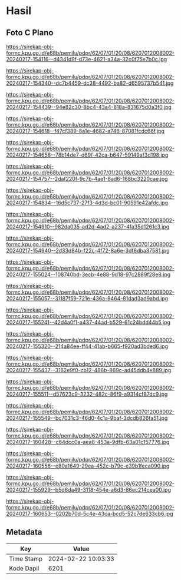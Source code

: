 # Hasil

## Foto C Plano

https://sirekap-obj-formc.kpu.go.id/e68b/pemilu/pdpr/62/07/01/20/08/6207012008002-20240217-154116--d4341d9f-d73e-4621-a34a-32c0f75e7b0c.jpg

https://sirekap-obj-formc.kpu.go.id/e68b/pemilu/pdpr/62/07/01/20/08/6207012008002-20240217-154340--dc7b4459-dc38-4492-ba82-d6595737b541.jpg

https://sirekap-obj-formc.kpu.go.id/e68b/pemilu/pdpr/62/07/01/20/08/6207012008002-20240217-154439--94e82c30-8bc4-43a4-818a-831675d0a3f0.jpg

https://sirekap-obj-formc.kpu.go.id/e68b/pemilu/pdpr/62/07/01/20/08/6207012008002-20240217-154618--f47cf389-8a1e-4682-a746-87081fcdc66f.jpg

https://sirekap-obj-formc.kpu.go.id/e68b/pemilu/pdpr/62/07/01/20/08/6207012008002-20240217-154658--78b14de7-d69f-42ca-b647-59149af3d198.jpg

https://sirekap-obj-formc.kpu.go.id/e68b/pemilu/pdpr/62/07/01/20/08/6207012008002-20240217-154757--2daf220f-9c7b-4ae1-8ad6-168bc3220cae.jpg

https://sirekap-obj-formc.kpu.go.id/e68b/pemilu/pdpr/62/07/01/20/08/6207012008002-20240217-154834--16d5c737-27f3-4d3d-bc01-90591e42afdc.jpg

https://sirekap-obj-formc.kpu.go.id/e68b/pemilu/pdpr/62/07/01/20/08/6207012008002-20240217-154910--982da035-ad2d-4ad2-a237-4fa35d1261c3.jpg

https://sirekap-obj-formc.kpu.go.id/e68b/pemilu/pdpr/62/07/01/20/08/6207012008002-20240217-154940--2d33d84b-f22c-4f72-8a6e-3df6dba37581.jpg

https://sirekap-obj-formc.kpu.go.id/e68b/pemilu/pdpr/62/07/01/20/08/6207012008002-20240217-155024--108740bd-3ecb-4e88-9d18-97c2889f28e8.jpg

https://sirekap-obj-formc.kpu.go.id/e68b/pemilu/pdpr/62/07/01/20/08/6207012008002-20240217-155057--31187f59-721e-436a-8464-81dad3ad9abd.jpg

https://sirekap-obj-formc.kpu.go.id/e68b/pemilu/pdpr/62/07/01/20/08/6207012008002-20240217-155241--42d4a0f1-a437-44ad-b529-61c24bdd44b5.jpg

https://sirekap-obj-formc.kpu.go.id/e68b/pemilu/pdpr/62/07/01/20/08/6207012008002-20240217-155320--214a84ee-ff44-41ab-b665-f920ad3bded6.jpg

https://sirekap-obj-formc.kpu.go.id/e68b/pemilu/pdpr/62/07/01/20/08/6207012008002-20240217-155437--3162e9f0-cb12-486b-869c-ad45ddb4e889.jpg

https://sirekap-obj-formc.kpu.go.id/e68b/pemilu/pdpr/62/07/01/20/08/6207012008002-20240217-155511--d57623c9-3232-482c-86f9-a9314cf87dc9.jpg

https://sirekap-obj-formc.kpu.go.id/e68b/pemilu/pdpr/62/07/01/20/08/6207012008002-20240217-155549--bc7031c3-46d0-4c1a-9baf-3dcdb826fa51.jpg

https://sirekap-obj-formc.kpu.go.id/e68b/pemilu/pdpr/62/07/01/20/08/6207012008002-20240217-160428--c64dcc0a-aea8-453a-9dfb-63a01c157776.jpg

https://sirekap-obj-formc.kpu.go.id/e68b/pemilu/pdpr/62/07/01/20/08/6207012008002-20240217-160556--c80a1649-29ea-452c-b79c-e39b1feca090.jpg

https://sirekap-obj-formc.kpu.go.id/e68b/pemilu/pdpr/62/07/01/20/08/6207012008002-20240217-155929--b5d6da49-3118-454e-a6d3-86ec214cea00.jpg

https://sirekap-obj-formc.kpu.go.id/e68b/pemilu/pdpr/62/07/01/20/08/6207012008002-20240217-160653--0202b70d-5c4e-43ca-bcd5-52c7de633cb6.jpg


## Metadata

| Key        | Value               |
| ---------- | ------------------- |
| Time Stamp | 2024-02-22 10:03:33 |
| Kode Dapil | 6201                |



